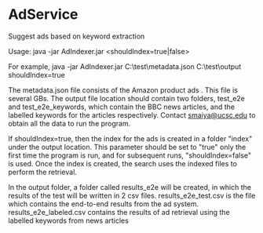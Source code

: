 # AdService
Suggest ads based on keyword extraction

Usage: java -jar AdIndexer.jar <location of ads file> <output location> <shouldIndex=true|false>

For example,
java -jar AdIndexer.jar C:\\test\\metadata.json C:\\test\\output shouldIndex=true

The metadata.json file consists of the Amazon product ads . This file is several GBs.
The output file location should contain two folders, test_e2e and test_e2e_keywords, which contain the BBC news articles, and the labelled keywords for the articles respectively. Contact smaiya@ucsc.edu to obtain all the data to run the program.

If shouldIndex=true, then the index for the ads is created in a folder "index" under the output location. This parameter should be set to "true" only the first time the program is run, and for subsequent runs, "shouldIndex=false" is used. Once the index is created, the search uses the indexed files to perform the retrieval.

In the output folder, a folder called results_e2e will be created, in which the results of the test will be written in 2 csv files. results_e2e_test.csv is the file which contains the end-to-end results from the ad system. results_e2e_labeled.csv contains the results of ad retrieval using the labelled keywords from news articles
